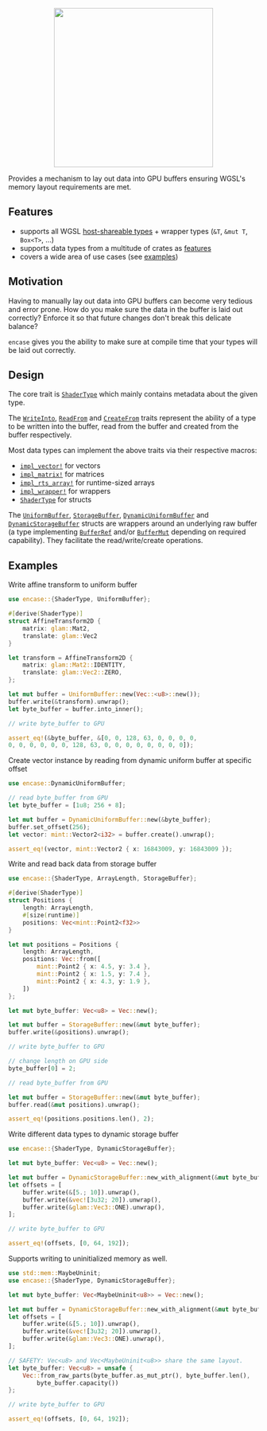 <p align="center"><img src="./logo.svg" width="320px" alt/></p>

Provides a mechanism to lay out data into GPU buffers ensuring WGSL's memory layout requirements are met.

## Features

- supports all WGSL [host-shareable types] + wrapper types (`&T`, `&mut T`, `Box<T>`, ...)
- supports data types from a multitude of crates as [features]
- covers a wide area of use cases (see [examples](#examples))

## Motivation

Having to manually lay out data into GPU buffers can become very tedious and error prone. How do you make sure the data in the buffer is laid out correctly? Enforce it so that future changes don't break this delicate balance?

`encase` gives you the ability to make sure at compile time that your types will be laid out correctly.

## Design

The core trait is [`ShaderType`] which mainly contains metadata about the given type.

The [`WriteInto`], [`ReadFrom`] and [`CreateFrom`] traits represent the ability of a type to be written into the buffer, read from the buffer and created from the buffer respectively.

Most data types can implement the above traits via their respective macros:

  - [`impl_vector!`] for vectors
  - [`impl_matrix!`] for matrices
  - [`impl_rts_array!`] for runtime-sized arrays
  - [`impl_wrapper!`] for wrappers
  - [`ShaderType`][derive@ShaderType] for structs

The [`UniformBuffer`], [`StorageBuffer`], [`DynamicUniformBuffer`] and [`DynamicStorageBuffer`] structs are wrappers around an underlying raw buffer (a type implementing [`BufferRef`] and/or [`BufferMut`] depending on required capability). They facilitate the read/write/create operations.

## Examples

Write affine transform to uniform buffer

```rust
use encase::{ShaderType, UniformBuffer};

#[derive(ShaderType)]
struct AffineTransform2D {
    matrix: glam::Mat2,
    translate: glam::Vec2
}

let transform = AffineTransform2D {
    matrix: glam::Mat2::IDENTITY,
    translate: glam::Vec2::ZERO,
};

let mut buffer = UniformBuffer::new(Vec::<u8>::new());
buffer.write(&transform).unwrap();
let byte_buffer = buffer.into_inner();

// write byte_buffer to GPU

assert_eq!(&byte_buffer, &[0, 0, 128, 63, 0, 0, 0, 0,
0, 0, 0, 0, 0, 0, 128, 63, 0, 0, 0, 0, 0, 0, 0, 0]);
```

Create vector instance by reading from dynamic uniform buffer at specific offset

```rust
use encase::DynamicUniformBuffer;

// read byte_buffer from GPU
let byte_buffer = [1u8; 256 + 8];

let mut buffer = DynamicUniformBuffer::new(&byte_buffer);
buffer.set_offset(256);
let vector: mint::Vector2<i32> = buffer.create().unwrap();

assert_eq!(vector, mint::Vector2 { x: 16843009, y: 16843009 });
```

Write and read back data from storage buffer

```rust
use encase::{ShaderType, ArrayLength, StorageBuffer};

#[derive(ShaderType)]
struct Positions {
    length: ArrayLength,
    #[size(runtime)]
    positions: Vec<mint::Point2<f32>>
}

let mut positions = Positions {
    length: ArrayLength,
    positions: Vec::from([
        mint::Point2 { x: 4.5, y: 3.4 },
        mint::Point2 { x: 1.5, y: 7.4 },
        mint::Point2 { x: 4.3, y: 1.9 },
    ])
};

let mut byte_buffer: Vec<u8> = Vec::new();

let mut buffer = StorageBuffer::new(&mut byte_buffer);
buffer.write(&positions).unwrap();

// write byte_buffer to GPU

// change length on GPU side
byte_buffer[0] = 2;

// read byte_buffer from GPU

let mut buffer = StorageBuffer::new(&mut byte_buffer);
buffer.read(&mut positions).unwrap();

assert_eq!(positions.positions.len(), 2);

```

Write different data types to dynamic storage buffer

```rust
use encase::{ShaderType, DynamicStorageBuffer};

let mut byte_buffer: Vec<u8> = Vec::new();

let mut buffer = DynamicStorageBuffer::new_with_alignment(&mut byte_buffer, 64);
let offsets = [
    buffer.write(&[5.; 10]).unwrap(),
    buffer.write(&vec![3u32; 20]).unwrap(),
    buffer.write(&glam::Vec3::ONE).unwrap(),
];

// write byte_buffer to GPU

assert_eq!(offsets, [0, 64, 192]);

```

Supports writing to uninitialized memory as well.

```rust
use std::mem::MaybeUninit;
use encase::{ShaderType, DynamicStorageBuffer};

let mut byte_buffer: Vec<MaybeUninit<u8>> = Vec::new();

let mut buffer = DynamicStorageBuffer::new_with_alignment(&mut byte_buffer, 64);
let offsets = [
    buffer.write(&[5.; 10]).unwrap(),
    buffer.write(&vec![3u32; 20]).unwrap(),
    buffer.write(&glam::Vec3::ONE).unwrap(),
];

// SAFETY: Vec<u8> and Vec<MaybeUninit<u8>> share the same layout.
let byte_buffer: Vec<u8> = unsafe { 
    Vec::from_raw_parts(byte_buffer.as_mut_ptr(), byte_buffer.len(), 
        byte_buffer.capacity()) 
};

// write byte_buffer to GPU

assert_eq!(offsets, [0, 64, 192]);

```

[host-shareable types]: https://gpuweb.github.io/gpuweb/wgsl/#host-shareable-types
[features]: https://docs.rs/crate/encase/latest/features
[`ShaderType`]: https://docs.rs/encase/latest/encase/trait.ShaderType.html

[`WriteInto`]: https://docs.rs/encase/latest/encase/internal/trait.WriteInto.html
[`ReadFrom`]: https://docs.rs/encase/latest/encase/internal/trait.ReadFrom.html
[`CreateFrom`]: https://docs.rs/encase/latest/encase/internal/trait.CreateFrom.html

[`impl_vector!`]: https://docs.rs/encase/latest/encase/macro.impl_vector.html
[`impl_matrix!`]: https://docs.rs/encase/latest/encase/macro.impl_matrix.html
[`impl_rts_array!`]: https://docs.rs/encase/latest/encase/macro.impl_rts_array.html
[`impl_wrapper!`]: https://docs.rs/encase/latest/encase/macro.impl_wrapper.html
[derive@ShaderType]: https://docs.rs/encase/latest/encase/derive.ShaderType.html

[`UniformBuffer`]: https://docs.rs/encase/latest/encase/struct.UniformBuffer.html
[`StorageBuffer`]: https://docs.rs/encase/latest/encase/struct.StorageBuffer.html
[`DynamicUniformBuffer`]: https://docs.rs/encase/latest/encase/struct.DynamicUniformBuffer.html
[`DynamicStorageBuffer`]: https://docs.rs/encase/latest/encase/struct.DynamicStorageBuffer.html

[`BufferRef`]: https://docs.rs/encase/latest/encase/internal/trait.BufferRef.html
[`BufferMut`]: https://docs.rs/encase/latest/encase/internal/trait.BufferMut.html